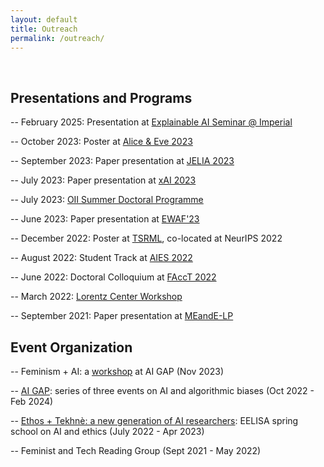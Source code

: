 ```yaml
---
layout: default
title: Outreach
permalink: /outreach/
---
```


<br />

## Presentations and Programs

-- February 2025: Presentation at [Explainable AI Seminar @ Imperial](https://xaiseminars.doc.ic.ac.uk/)

-- October 2023: Poster at [Alice & Eve 2023](https://alice-and-eve.github.io/2023/)

-- September 2023: Paper presentation at [JELIA 2023](https://jelia2023.inf.tu-dresden.de/)

-- July 2023: Paper presentation at [xAI 2023](https://xaiworldconference.com/2023/)

-- July 2023: [OII Summer Doctoral Programme](https://www.oii.ox.ac.uk/study/summer-doctoral-programme/)

-- June 2023: Paper presentation at [EWAF'23](https://sites.google.com/view/ewaf23/home)

-- December 2022: Poster at [TSRML](https://tsrml2022.github.io/), co-located at NeurIPS 2022

-- August 2022: Student Track at [AIES 2022](https://www.aies-conference.com/2022/)

-- June 2022: Doctoral Colloquium at [FAccT 2022](https://facctconference.org/2022/index.html)

-- March 2022: [Lorentz Center Workshop](https://www.lorentzcenter.nl/fairness-in-algorithmic-decision-makinga-domain-specific-approach.html)

-- September 2021: Paper presentation at [MEandE-LP](https://sites.google.com/view/meande2021)

## Event Organization

-- Feminism + AI: a [workshop](https://aigap.di.unipi.it/event/feminism-ai-a-workshop-by-laura-state/) at AI GAP (Nov 2023)

-- [AI GAP](http://aigap.di.unipi.it/): series of three events on AI and algorithmic biases (Oct 2022 - Feb 2024)

-- [Ethos + Tekhnè: a new generation of AI researchers](https://community.eelisa.eu/activities/ethos-tekhne-a-new-generation-of-ai-researchers/): EELISA spring school on AI and ethics (July 2022 - Apr 2023)

-- Feminist and Tech Reading Group (Sept 2021 - May 2022)

